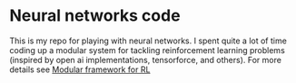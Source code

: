 # Neural networks code

This is my repo for playing with neural networks. I spent quite a lot of time coding up a modular system for tackling reinforcement learning problems (inspired by open ai implementations, tensorforce, and others). For more details see [Modular framework for RL](modular_reinforcement/)

